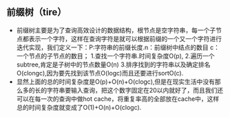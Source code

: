 
## 前缀树（tire）
 * 前缀树主要是为了查询高效设计的数据结构，根节点是空字符串，每一个子节点都表示一个字符，这样在查询字符是就可以根据前缀的一个又一个字符进行迭代实现，我们定义一下：P:字符串的前缀长度.n：前缀树中结点的数目 c：一个节点的子节点的数目；
1.查找一个字符串.时间复杂度O(p),
2.遍历一个subtree,肯定是子树中的节点数量O(n)
3.排序找到的字符串以及确定排名O(clongc),因为要先找到该节点O(logc)而且还要进行sortO(c).
* 显然上面的总的时间复杂度是O(p)+O(n)+O(clogc),但是在现实生活中没有那么多的长的字符串要输入查询，把这个数字固定在20以内就好了，而且我们还可以在每一次的查询中做hot cache，将重复率高的全部放在cache中，这样总的时间复杂度就变成了O(1)+O(n)+O(clogc).
